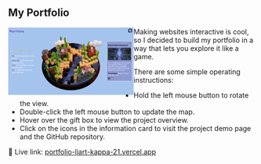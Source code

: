 ## My Portfolio



<img src="./github_imgs/cover.png" alt="screenshoot" style="zoom:25%; float: left;" />



Making websites interactive is cool, so I decided to build my portfolio in a way that lets you explore it like a game.

There are some simple operating instructions:

- Hold the left mouse button to rotate the view.
- Double-click the left mouse button to update the map.
- Hover over the gift box to view the project overview.
- Click on the icons in the information card to visit the project demo page and the GitHub repository.

🔗 Live link: [portfolio-liart-kappa-21.vercel.app](https://portfolio-liart-kappa-21.vercel.app/)
